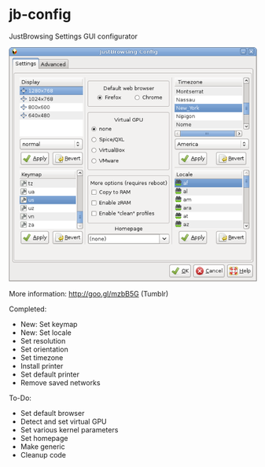 jb-config
=========

JustBrowsing Settings GUI configurator

![Screenshot](/jb-settings.gif)

More information: http://goo.gl/mzbB5G (Tumblr)

Completed:
* New: Set keymap 
* New: Set locale
* Set resolution
* Set orientation
* Set timezone
* Install printer
* Set default printer
* Remove saved networks

To-Do:
* Set default browser
* Detect and set virtual GPU
* Set various kernel parameters
* Set homepage
* Make generic
* Cleanup code
